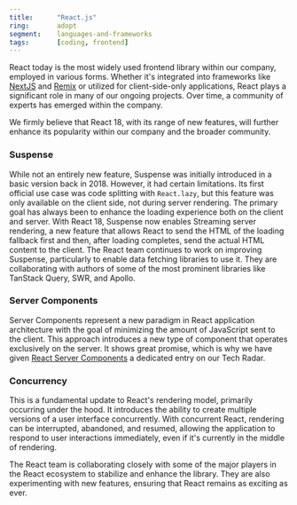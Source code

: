 ```yaml
---
title:      "React.js"
ring:       adopt
segment:    languages-and-frameworks
tags:       [coding, frontend]
---
```


React today is the most widely used frontend library within our company, employed in various forms. Whether it's integrated into frameworks like [NextJS](/languages-and-frameworks/next-js/) and [Remix](/languages-and-frameworks/remix/) or utilized for client-side-only applications, React plays a significant role in many of our ongoing projects. Over time, a community of experts has emerged within the company.

We firmly believe that React 18, with its range of new features, will further enhance its popularity within our company and the broader community.

### Suspense
While not an entirely new feature, Suspense was initially introduced in a basic version back in 2018. However, it had certain limitations. Its first official use case was code splitting with `React.lazy`, but this feature was only available on the client side, not during server rendering. The primary goal has always been to enhance the loading experience both on the client and server. With React 18, Suspense now enables Streaming server rendering, a new feature that allows React to send the HTML of the loading fallback first and then, after loading completes, send the actual HTML content to the client. The React team continues to work on improving Suspense, particularly to enable data fetching libraries to use it. They are collaborating with authors of some of the most prominent libraries like TanStack Query, SWR, and Apollo.

### Server Components
Server Components represent a new paradigm in React application architecture with the goal of minimizing the amount of JavaScript sent to the client. This approach introduces a new type of component that operates exclusively on the server. It shows great promise, which is why we have given [React Server Components](/methods-and-patterns/react-server-components/) a dedicated entry on our Tech Radar.

### Concurrency
This is a fundamental update to React's rendering model, primarily occurring under the hood. It introduces the ability to create multiple versions of a user interface concurrently. With concurrent React, rendering can be interrupted, abandoned, and resumed, allowing the application to respond to user interactions immediately, even if it's currently in the middle of rendering.

The React team is collaborating closely with some of the major players in the React ecosystem to stabilize and enhance the library. They are also experimenting with new features, ensuring that React remains as exciting as ever.

